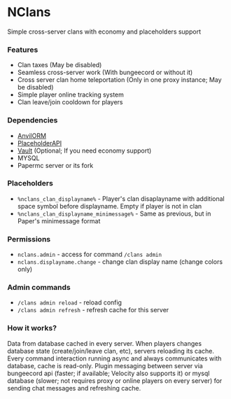 # NClans

Simple cross-server clans with economy and placeholders support

### Features 

- Clan taxes (May be disabled)
- Seamless cross-server work (With bungeecord or without it)
- Cross server clan home teleportation (Only in one proxy instance; May be disabled)
- Simple player online tracking system
- Clan leave/join cooldown for players

### Dependencies 

- [AnvilORM](https://github.com/NezuShin/AnvilORM/releases/tag/V1.0.0) 
- [PlaceholderAPI](https://www.spigotmc.org/resources/placeholderapi.6245/)
- [Vault](https://www.spigotmc.org/resources/vault.34315/) (Optional; If you need economy support)
- MYSQL
- Papermc server or its fork

### Placeholders

- `%nclans_clan_displayname%` - Player's clan disaplayname with additional space symbol before displayname. Empty if player is not in clan
- `%nclans_clan_displayname_minimessage%` - Same as previous, but in Paper's minimessage format 

### Permissions

- `nclans.admin` - access for command `/clans admin`
- `nclans.displayname.change` - change clan display name (change colors only)

### Admin commands
- `/clans admin reload` - reload config
- `/clans admin refresh` - refresh cache for this server

### How it works?

Data from database cached in every server. When players changes database state (create/join/leave clan, etc), servers reloading its cache. Every command interaction running async and always communicates with database, cache is read-only. Plugin messaging between server via bungeecord api (faster; if available; Velocity also supports it) or mysql database (slower; not requires proxy or online players on every server) for sending chat messages and refreshing cache. 
